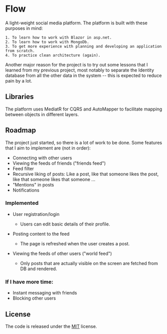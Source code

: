 
# Flow

A light-weight social media platform. The platform is built with these purposes in mind:

    1. To learn how to work with Blazor in asp.net.
    2. To learn how to work with MongoDb.
    3. To get more experience with planning and developing an application from scratch.
    4. To practice clean architecture (again).

Another major reason for the project is to try out some lessons that I learned from my previous project, most notably to separate the Identity database from all the other data in the system -- this is expected to reduce pain by a lot.


## Libraries

The platform uses MediatR for CQRS and AutoMapper to facilitate mapping between objects in different layers.

  
## Roadmap

The project just started, so there is a lot of work to be done. Some features that I aim to implement are (not in order):

- Connecting with other users
- Viewing the feeds of friends ("friends feed")
- Feed filter
- Recursive liking of posts: Like a post, like that someone likes the post, like that someone likes that someone ...
- "Mentions" in posts
- Notifications

### Implemented

- User registration/login
    + Users can edit basic details of their profile.

- Posting content to the feed
    + The page is refreshed when the user creates a post.

- Viewing the feeds of other users ("world feed")
    + Only posts that are actually visible on the screen are fetched from DB and rendered.

### If I have more time:

- Instant messaging with friends
- Blocking other users



## License

The code is released under the [MIT](https://choosealicense.com/licenses/mit/) license.
